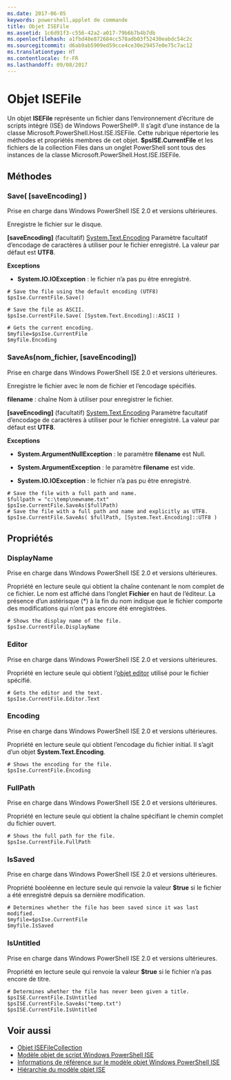 ```yaml
---
ms.date: 2017-06-05
keywords: powershell,applet de commande
title: Objet ISEFile
ms.assetid: 1c6d91f3-c556-42a2-a017-79b6b7b4b7db
ms.openlocfilehash: a1fbd48e872684cc578adb03f52430eabdc54c2c
ms.sourcegitcommit: d6ab9ab5909ed59cce4ce30e29457e0e75c7ac12
ms.translationtype: HT
ms.contentlocale: fr-FR
ms.lasthandoff: 09/08/2017
---
```

# <a name="the-isefile-object"></a>Objet ISEFile
  Un objet **ISEFile** représente un fichier dans l’environnement d’écriture de scripts intégré (ISE) de Windows PowerShell®. Il s’agit d’une instance de la classe Microsoft.PowerShell.Host.ISE.ISEFile. Cette rubrique répertorie les méthodes et propriétés membres de cet objet. **$psISE.CurrentFile** et les fichiers de la collection Files dans un onglet PowerShell sont tous des instances de la classe Microsoft.PowerShell.Host.ISE.ISEFile.

## <a name="methods"></a>Méthodes

### <a name="save-saveencoding-"></a>Save\( \[saveEncoding\] \)
  Prise en charge dans Windows PowerShell ISE 2.0 et versions ultérieures. 

 Enregistre le fichier sur le disque.

 **\[saveEncoding\]** (facultatif) [System.Text.Encoding](http://msdn.microsoft.com/library/system.text.encoding.aspx) Paramètre facultatif d’encodage de caractères à utiliser pour le fichier enregistré. La valeur par défaut est **UTF8**.

 **Exceptions**
 -   **System.IO.IOException** : le fichier n’a pas pu être enregistré.

```
# Save the file using the default encoding (UTF8)
$psIse.CurrentFile.Save()

# Save the file as ASCII.
$psIse.CurrentFile.Save( [System.Text.Encoding]::ASCII )

# Gets the current encoding.
$myfile=$psIse.CurrentFile
$myfile.Encoding

```

### <a name="saveasfilename-saveencoding"></a>SaveAs\(nom_fichier, \[saveEncoding\]\)
  Prise en charge dans Windows PowerShell ISE 2.0 et versions ultérieures. 

 Enregistre le fichier avec le nom de fichier et l’encodage spécifiés.

 **filename** : chaîne Nom à utiliser pour enregistrer le fichier.

 **\[saveEncoding\]** (facultatif) [System.Text.Encoding](http://msdn.microsoft.com/library/system.text.encoding.aspx) Paramètre facultatif d’encodage de caractères à utiliser pour le fichier enregistré. La valeur par défaut est **UTF8**.

 **Exceptions**
 -   **System.ArgumentNullException** : le paramètre **filename** est Null.

- **System.ArgumentException** : le paramètre **filename** est vide.

- **System.IO.IOException** : le fichier n’a pas pu être enregistré.

```
# Save the file with a full path and name. 
$fullpath = "c:\temp\newname.txt"
$psIse.CurrentFile.SaveAs($fullPath) 
# Save the file with a full path and name and explicitly as UTF8. 
$psIse.CurrentFile.SaveAs( $fullPath, [System.Text.Encoding]::UTF8 )

```

## <a name="properties"></a>Propriétés

### <a name="displayname"></a>DisplayName
  Prise en charge dans Windows PowerShell ISE 2.0 et versions ultérieures.

 Propriété en lecture seule qui obtient la chaîne contenant le nom complet de ce fichier. Le nom est affiché dans l’onglet **Fichier** en haut de l’éditeur. La présence d’un astérisque \(\*\) à la fin du nom indique que le fichier comporte des modifications qui n’ont pas encore été enregistrées.

```
# Shows the display name of the file.
$psIse.CurrentFile.DisplayName

```

### <a name="editor"></a>Editor
  Prise en charge dans Windows PowerShell ISE 2.0 et versions ultérieures. 

 Propriété en lecture seule qui obtient l’[objet editor](The-ISEEditor-Object.md) utilisé pour le fichier spécifié.

```
# Gets the editor and the text.
$psIse.CurrentFile.Editor.Text

```

### <a name="encoding"></a>Encoding
  Prise en charge dans Windows PowerShell ISE 2.0 et versions ultérieures. 

 Propriété en lecture seule qui obtient l’encodage du fichier initial. Il s’agit d’un objet **System.Text.Encoding**.

```
# Shows the encoding for the file. 
$psIse.CurrentFile.Encoding

```

### <a name="fullpath"></a>FullPath
  Prise en charge dans Windows PowerShell ISE 2.0 et versions ultérieures. 

 Propriété en lecture seule qui obtient la chaîne spécifiant le chemin complet du fichier ouvert.

```
# Shows the full path for the file. 
$psIse.CurrentFile.FullPath

```

### <a name="issaved"></a>IsSaved
  Prise en charge dans Windows PowerShell ISE 2.0 et versions ultérieures. 

 Propriété booléenne en lecture seule qui renvoie la valeur **$true** si le fichier a été enregistré depuis sa dernière modification.

```
# Determines whether the file has been saved since it was last modified.
$myfile=$psIse.CurrentFile
$myfile.IsSaved

```

### <a name="isuntitled"></a>IsUntitled
  Prise en charge dans Windows PowerShell ISE 2.0 et versions ultérieures. 

 Propriété en lecture seule qui renvoie la valeur **$true** si le fichier n’a pas encore de titre.

```
# Determines whether the file has never been given a title.
$psISE.CurrentFile.IsUntitled
$psISE.CurrentFile.SaveAs("temp.txt")
$psISE.CurrentFile.IsUntitled

```

## <a name="see-also"></a>Voir aussi
- [Objet ISEFileCollection](The-ISEFileCollection-Object.md) 
- [Modèle objet de script Windows PowerShell ISE](The-Windows-PowerShell-ISE-Scripting-Object-Model.md) 
- [Informations de référence sur le modèle objet Windows PowerShell ISE](Windows-PowerShell-ISE-Object-Model-Reference.md)
- [Hiérarchie du modèle objet ISE](The-ISE-Object-Model-Hierarchy.md)

